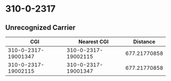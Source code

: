 # 310-0-2317
## Unrecognized Carrier


| CGI | Nearest CGI | Distance |
|-----|-------------|----------|
| 310-0-2317-19001347 | 310-0-2317-19002115 | 677.21770858 |
| 310-0-2317-19002115 | 310-0-2317-19001347 | 677.21770858 |
